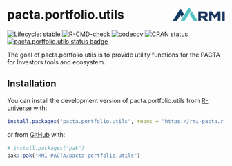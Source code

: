 # pacta.portfolio.utils <img src="man/figures/logo.png" align="right" width="120" />

<!-- badges: start -->
[![Lifecycle: stable](https://img.shields.io/badge/lifecycle-stable-brightgreen.svg)](https://lifecycle.r-lib.org/articles/stages.html#stable)
[![R-CMD-check](https://github.com/RMI-PACTA/pacta.portfolio.utils/actions/workflows/R-CMD-check.yaml/badge.svg)](https://github.com/RMI-PACTA/pacta.portfolio.utils/actions/workflows/R-CMD-check.yaml)
[![codecov](https://codecov.io/gh/RMI-PACTA/pacta.portfolio.utils/graph/badge.svg?token=L7YDXRP9ZH)](https://codecov.io/gh/RMI-PACTA/pacta.portfolio.utils)
[![CRAN status](https://www.r-pkg.org/badges/version/pacta.portfolio.utils)](https://CRAN.R-project.org/package=pacta.portfolio.utils)
[![pacta.portfolio.utils status badge](https://rmi-pacta.r-universe.dev/badges/pacta.portfolio.utils)](https://rmi-pacta.r-universe.dev/ui#package:pacta.portfolio.utils)
<!-- badges: end -->

The goal of pacta.portfolio.utils is to provide utility functions for the PACTA for Investors tools and ecosystem.

## Installation

<!--
You can install the released version of pacta.portfolio.utils from [CRAN](https://CRAN.R-project.org) with:

``` r
install.packages("pacta.portfolio.utils")
```
-->

You can install the development version of pacta.portfolio.utils from [R-universe](https://rmi-pacta.r-universe.dev/pacta.portfolio.utils) with:

``` r
install.packages("pacta.portfolio.utils", repos = "https://rmi-pacta.r-universe.dev")
```

or from [GitHub](https://github.com/RMI-PACTA/pacta.portfolio.utils) with:

``` r
# install.packages("pak")
pak::pak("RMI-PACTA/pacta.portfolio.utils")
```
